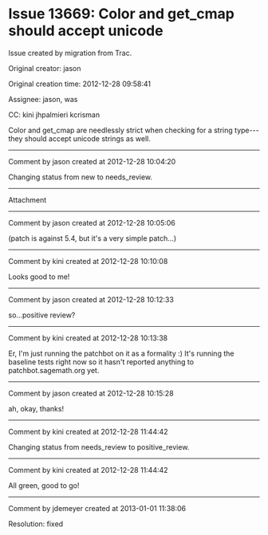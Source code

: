 # Issue 13669: Color and get_cmap should accept unicode

Issue created by migration from Trac.

Original creator: jason

Original creation time: 2012-12-28 09:58:41

Assignee: jason, was

CC:  kini jhpalmieri kcrisman

Color and get_cmap are needlessly strict when checking for a string type---they should accept unicode strings as well.


---

Comment by jason created at 2012-12-28 10:04:20

Changing status from new to needs_review.


---

Attachment


---

Comment by jason created at 2012-12-28 10:05:06

(patch is against 5.4, but it's a very simple patch...)


---

Comment by kini created at 2012-12-28 10:10:08

Looks good to me!


---

Comment by jason created at 2012-12-28 10:12:33

so...positive review?


---

Comment by kini created at 2012-12-28 10:13:38

Er, I'm just running the patchbot on it as a formality :) It's running the baseline tests right now so it hasn't reported anything to patchbot.sagemath.org yet.


---

Comment by jason created at 2012-12-28 10:15:28

ah, okay, thanks!


---

Comment by kini created at 2012-12-28 11:44:42

Changing status from needs_review to positive_review.


---

Comment by kini created at 2012-12-28 11:44:42

All green, good to go!


---

Comment by jdemeyer created at 2013-01-01 11:38:06

Resolution: fixed
